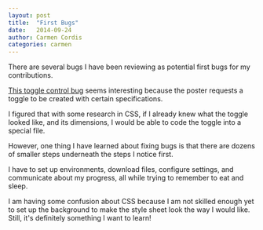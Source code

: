 ```yaml
---
layout: post
title:  "First Bugs"
date:   2014-09-24
author: Carmen Cordis
categories: carmen
---
```


There are several bugs I have been reviewing as potential first bugs for my contributions.

[This toggle control bug](https://github.com/mozillafordevelopment/webmaker-app/issues/166) seems interesting because the poster requests a toggle to be created with certain specifications.

I figured that with some research in CSS, if I already knew what the toggle looked like, and its dimensions, I would be able to code the toggle into a special file.

However, one thing I have learned about fixing bugs is that there are dozens of smaller steps underneath the steps I notice first.

I have to set up environments, download files, configure settings, and communicate about my progress, all while trying to remember to eat and sleep.

I am having some confusion about CSS because I am not skilled enough yet to set up the background to make the style sheet look the way I would like.  Still, it's definitely something I want to learn!

